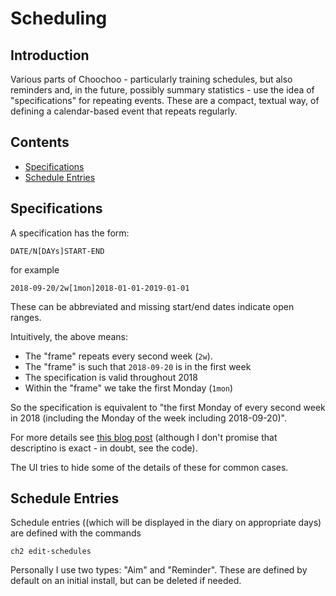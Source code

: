 
# Scheduling

## Introduction

Various parts of Choochoo - particularly training schedules, but also
reminders and, in the future, possibly summary statistics - use the
idea of "specifications" for repeating events.  These are a compact, textual
way, of defining a calendar-based event that repeats regularly.

## Contents

* [Specifications](#specifications)
* [Schedule Entries](#schedule-entries)

## Specifications

A specification has the form:

    DATE/N[DAYs]START-END
    
for example

    2018-09-20/2w[1mon]2018-01-01-2019-01-01
    
These can be abbreviated and missing start/end dates indicate open ranges.

Intuitively, the above means:

* The "frame" repeats every second week (`2w`).
* The "frame" is such that `2018-09-20` is in the first week
* The specification is valid throughout 2018
* Within the "frame" we take the first Monday (`1mon`)

So the specification is equivalent to "the first Monday of every second 
week in 2018 (including the Monday of the week including 2018-09-20)".

For more details see [this blog post](http://acooke.org/cute/ASpecifica0.html)
(although I don't promise that descriptino is exact - in doubt, see the code).

The UI tries to hide some of the details of these for common cases.

## Schedule Entries

Schedule entries ((which will be displayed in the diary on appropriate days)
are defined with the commands

    ch2 edit-schedules
    
Personally I use two types: "Aim" and "Reminder".  These are defined by default
on an initial install, but can be deleted if needed.
